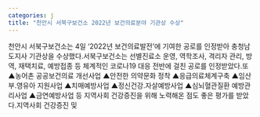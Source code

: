 ```yaml
---
categories: j
title: "천안시 서북구보건소 2022년 보건의료분야 기관상 수상"
---
```

천안시 서북구보건소는 4일 &lsquo;2022년 보건의료발전&rsquo;에 기여한 공로를 인정받아 충청남도지사 기관상을 수상했다.서북구보건소는 선별진료소 운영, 역학조사, 격리자 관리, 방역, 재택치료, 예방접종 등 체계적인 코로나19 대응 전반에 걸친 공로를 인정받았다.또 ▲농어촌 공공보건의료 개선사업 ▲안전한 의약문화 정착 ▲응급의료체계구축 ▲임산부․영유아 지원사업 ▲치매예방사업 ▲정신건강․자살예방사업 ▲심뇌혈관질환 예방관리사업 ▲금연예방사업 등 지역사회 건강증진을 위해 노력해온 점도 좋은 평가를 받았다.지역사회 건강증진 및 